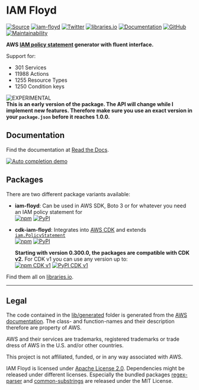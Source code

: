 # IAM Floyd

[![Source](https://img.shields.io/github/stars/udondan/iam-floyd?logo=github&label=GitHub%20Stars)][source]
[![iam-floyd](https://img.shields.io/github/v/release/udondan/iam-floyd)][source]
[![Twitter](https://badgen.net/twitter/follow/heyiamfloyd?icon=twitter)][twitter]
[![libraries.io](https://img.shields.io/badge/packages-libraries.io-yellow)][libraries.io]
[![Documentation](https://img.shields.io/badge/Documentation-Read%20the%20Docs-orange)][documentation]
[![GitHub](https://img.shields.io/github/license/udondan/iam-floyd)][license]
[![Maintainability](https://api.codeclimate.com/v1/badges/cdb84b5646c6805b1a23/maintainability)](https://codeclimate.com/github/udondan/iam-floyd/maintainability)
<!-- put back - when we actually have tests
[![Test Coverage](https://api.codeclimate.com/v1/badges/cdb84b5646c6805b1a23/test_coverage)](https://codeclimate.com/github/udondan/iam-floyd/test_coverage)
-->

**AWS [IAM policy statement][statement] generator with fluent interface.**

<!-- stats -->
Support for:

- 301 Services
- 11988 Actions
- 1255 Resource Types
- 1250 Condition keys
<!-- /stats -->

![EXPERIMENTAL](https://img.shields.io/badge/stability-experimantal-orange?style=for-the-badge)**<br>This is an early version of the package. The API will change while I implement new features. Therefore make sure you use an exact version in your `package.json` before it reaches 1.0.0.**

## Documentation

Find the documentation at [Read the Docs][documentation].

[![Auto completion demo](https://raw.githubusercontent.com/udondan/iam-floyd/main/docs/movie-preview.png)](https://www.youtube.com/watch?v=4dHY8qPHbKA "Auto completion demo")

## Packages

There are two different package variants available:

- **iam-floyd**: Can be used in AWS SDK, Boto 3 or for whatever you need an IAM policy statement for <br>[![npm](https://img.shields.io/npm/dt/iam-floyd?label=npm&color=blueviolet)](https://www.npmjs.com/package/iam-floyd)
[![PyPI](https://img.shields.io/pypi/dm/iam-floyd?label=pypi&color=blueviolet)](https://pypi.org/project/iam-floyd/)
- **cdk-iam-floyd**: Integrates into [AWS CDK] and extends [`iam.PolicyStatement`](https://docs.aws.amazon.com/cdk/api/latest/docs/@aws-cdk_aws-iam.PolicyStatement.html)<br>[![npm](https://img.shields.io/npm/dt/cdk-iam-floyd?label=npm&color=orange)](https://www.npmjs.com/package/cdk-iam-floyd)
[![PyPI](https://img.shields.io/pypi/dm/cdk-iam-floyd?label=pypi&color=orange)](https://pypi.org/project/cdk-iam-floyd/)

  **Starting with version 0.300.0, the packages are compatible with CDK v2.** For CDK v1 you can use any version up to:<br>
  [![npm CDK v1](https://img.shields.io/badge/npm-0.285.0-yellow)](https://www.npmjs.com/package/cdk-iam-floyd/v/0.285.0)
  [![PyPI CDK v1](https://img.shields.io/badge/pypi-0.285.0-yellow)](https://pypi.org/project/cdk-iam-floyd/0.285.0/)

Find them all on [libraries.io].

---

## Legal

The code contained in the [lib/generated](https://github.com/udondan/iam-floyd/tree/main/lib/generated) folder is generated from the [AWS documentation](https://docs.aws.amazon.com/IAM/latest/UserGuide/reference_policies_actions-resources-contextkeys.html). The class- and function-names and their description therefore are property of AWS.

AWS and their services are trademarks, registered trademarks or trade dress of AWS in the U.S. and/or other countries.

This project is not affiliated, funded, or in any way associated with AWS.

IAM Floyd is licensed under [Apache License 2.0][license]. Dependencies might be released under different licenses. Especially the bundled packages [regex-parser](https://www.npmjs.com/package/regex-parser) and [common-substrings](https://www.npmjs.com/package/common-substrings) are released under the MIT License.

   [source]: https://github.com/udondan/iam-floyd
   [documentation]: https://iam-floyd.readthedocs.io/en/latest/
   [npm]: https://www.npmjs.com/package/iam-floyd
   [license]: https://github.com/udondan/iam-floyd/blob/main/LICENSE
   [statement]: https://docs.aws.amazon.com/IAM/latest/UserGuide/reference_policies_elements_statement.html
   [libraries.io]: https://libraries.io/search?q=iam-floyd
   [AWS CDK]: https://aws.amazon.com/cdk/
   [twitter]: https://twitter.com/heyiamfloyd
